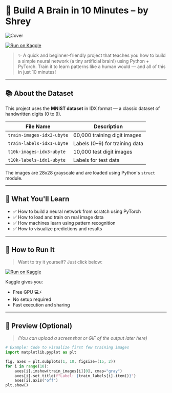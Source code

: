 # 🧠 Build A Brain in 10 Minutes – by Shrey

![Cover](./cover.png)

[![Run on Kaggle](https://img.shields.io/badge/Run%20on-Kaggle-blue?logo=kaggle)](https://www.kaggle.com/code/shreyasuresh0407/buildabrain-notebook)

> ✨ A quick and beginner-friendly project that teaches you how to build a simple neural network (a tiny artificial brain!) using Python + PyTorch. Train it to learn patterns like a human would — and all of this in just 10 minutes!

---

## 📚 About the Dataset

This project uses the **MNIST dataset** in IDX format — a classic dataset of handwritten digits (0 to 9).

| File Name                 | Description                    |
|--------------------------|--------------------------------|
| `train-images-idx3-ubyte` | 60,000 training digit images   |
| `train-labels-idx1-ubyte` | Labels (0–9) for training data |
| `t10k-images-idx3-ubyte`  | 10,000 test digit images       |
| `t10k-labels-idx1-ubyte`  | Labels for test data           |

The images are 28x28 grayscale and are loaded using Python's `struct` module.

---

## 🧠 What You'll Learn

- ✅ How to build a neural network from scratch using PyTorch
- ✅ How to load and train on real image data
- ✅ How machines learn using pattern recognition
- ✅ How to visualize predictions and results

---

## 🚀 How to Run It

> Want to try it yourself? Just click below:

[![Run on Kaggle](https://img.shields.io/badge/Run%20on-Kaggle-blue?logo=kaggle)](https://www.kaggle.com/code/shreyasuresh0407/buildabrain-notebook)

Kaggle gives you:
- Free GPU 💻⚡
- No setup required
- Fast execution and sharing

---

## 🎥 Preview (Optional)

> *(You can upload a screenshot or GIF of the output later here)*

```python
# Example: Code to visualize first few training images
import matplotlib.pyplot as plt

fig, axes = plt.subplots(1, 10, figsize=(15, 2))
for i in range(10):
    axes[i].imshow(train_images[i][0], cmap="gray")
    axes[i].set_title(f"Label: {train_labels[i].item()}")
    axes[i].axis("off")
plt.show()






